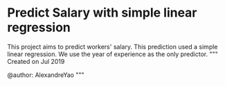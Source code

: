 # Predict Salary with simple linear regression
This project aims to predict workers' salary. This prediction used a simple linear regression. We use the year of experience as the only predictor. 
"""
Created on Jul 2019

@author: AlexandreYao
"""

